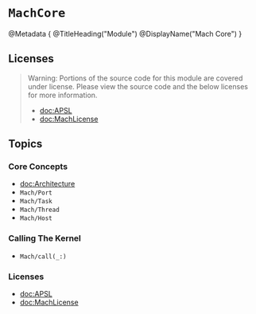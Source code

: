 # ``MachCore``

@Metadata {
    @TitleHeading("Module")
    @DisplayName("Mach Core")
}

## Licenses

> Warning: Portions of the source code for this module are covered under license. Please view the source code and the below licenses for more information.
>
> - <doc:APSL>
> - <doc:MachLicense>

## Topics

### Core Concepts

- <doc:Architecture>
- ``Mach/Port``
- ``Mach/Task``
- ``Mach/Thread``
- ``Mach/Host``

### Calling The Kernel

- ``Mach/call(_:)``


### Licenses

- <doc:APSL>
- <doc:MachLicense>